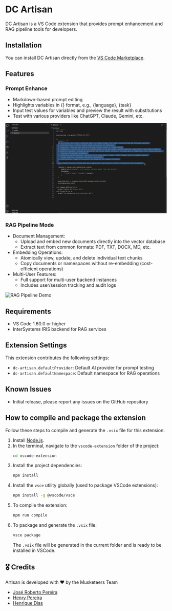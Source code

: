 # DC Artisan

DC Artisan is a VS Code extension that provides prompt enhancement and RAG pipeline tools for developers.

## Installation

You can install DC Artisan directly from the [VS Code Marketplace](https://marketplace.visualstudio.com/items?itemName=3musketeers-br.dc-artisan).

## Features

### Prompt Enhance
- Markdown-based prompt editing
- Highlights variables in {} format, e.g., {language}, {task}
- Input test values for variables and preview the result with substitutions
- Test with various providers like ChatGPT, Claude, Gemini, etc.

![Prompt Enhance Demo](assets/prompt_enhance.gif)

### RAG Pipeline Mode
- Document Management:
  - Upload and embed new documents directly into the vector database
  - Extract text from common formats: PDF, TXT, DOCX, MD, etc.
- Embedding Operations:
  - Atomically view, update, and delete individual text chunks
  - Copy documents or namespaces without re-embedding (cost-efficient operations)
- Multi-User Features:
  - Full support for multi-user backend instances
  - Includes user/session tracking and audit logs

![RAG Pipeline Demo](assets/rag_pipeline.gif)

## Requirements

- VS Code 1.60.0 or higher
- InterSystems IRIS backend for RAG services

## Extension Settings

This extension contributes the following settings:

* `dc-artisan.defaultProvider`: Default AI provider for prompt testing
* `dc-artisan.defaultNamespace`: Default namespace for RAG operations

## Known Issues

- Initial release, please report any issues on the GitHub repository

## How to compile and package the extension

Follow these steps to compile and generate the `.vsix` file for this extension:

1. Install [Node.js](https://nodejs.org/).
2. In the terminal, navigate to the `vscode-extension` folder of the project:
   ```bash
   cd vscode-extension
   ```
3. Install the project dependencies:
   ```bash
   npm install
   ```
4. Install the `vsce` utility globally (used to package VSCode extensions):
   ```bash
   npm install -g @vscode/vsce
   ```
5. To compile the extension:
   ```bash
   npm run compile
   ```
6. To package and generate the `.vsix` file:
   ```bash
   vsce package
   ```
   The `.vsix` file will be generated in the current folder and is ready to be installed in VSCode.

## 🎖️ Credits
Artisan is developed with ❤️ by the Musketeers Team

* [José Roberto Pereira](https://community.intersystems.com/user/jos%C3%A9-roberto-pereira-0)
* [Henry Pereira](https://community.intersystems.com/user/henry-pereira)
* [Henrique Dias](https://community.intersystems.com/user/henrique-dias-2)
